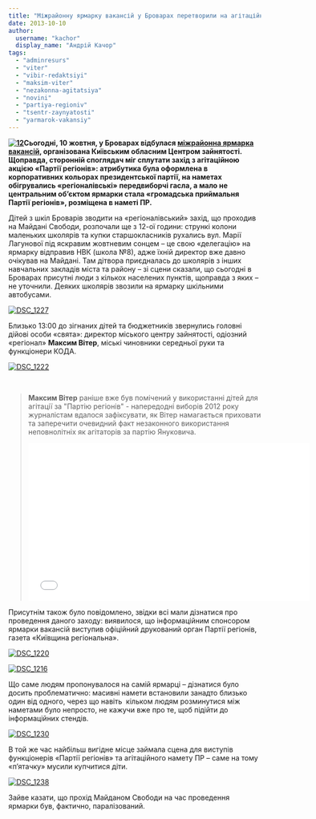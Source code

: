 ```yaml
---
title: "Міжрайонну ярмарку вакансій у Броварах перетворили на агітаційний захід Партії регіонів"
date: 2013-10-10
author: 
  username: "kachor"
  display_name: "Андрій Качор"
tags: 
  - "adminresurs"
  - "viter"
  - "vibir-redaktsiyi"
  - "maksim-viter"
  - "nezakonna-agitatsiya"
  - "novini"
  - "partiya-regioniv"
  - "tsentr-zaynyatosti"
  - "yarmarok-vakansiy"
---
```


**[![12](https://mpz.brovary.org/wp-content/uploads/2013/10/12.jpg)](https://mpz.brovary.org/wp-content/uploads/2013/10/12.jpg)Сьогодні, 10 жовтня, у Броварах відбулася [міжрайонна ярмарка вакансій](https://mpz.brovary.org/10-zhovtnya-u-tsentri-brovariv-vidbudetsya-mizhnarodniy-yarmarok-vakansiy-ta-profesiy/), організована Київським обласним Центром зайнятості. Щоправда, сторонній споглядач міг сплутати захід з агітаційною акцією «Партії регіонів»: атрибутика була оформлена в корпоративних кольорах президентської партії, на наметах обігрувались «регіоналівські» передвиборчі гасла, а мало не центральним об’єктом ярмарки стала «громадська приймальня Партії регіонів», розміщена в наметі ПР.**

Дітей з шкіл Броварів зводити на «регіоналівський» захід, що проходив на Майдані Свободи, розпочали ще з 12-ої години: стрункі колони маленьких школярів та купки старшокласників рухались вул. Марії Лагунової під яскравим жовтневим сонцем – це свою «делегацію» на ярмарку відправив НВК (школа №8), адже їхній директор вже давно очікував на Майдані. Там дітвора приєдналась до школярів з інших навчальних закладів міста та району – зі сцени сказали, що сьогодні в Броварах присутні люди з кількох населених пунктів, щоправда з яких – не уточнили. Деяких школярів звозили на ярмарку шкільними автобусами.

[![DSC_1227](https://mpz.brovary.org/wp-content/uploads/2013/10/DSC_1227.jpg)](https://mpz.brovary.org/wp-content/uploads/2013/10/DSC_1227.jpg)

Близько 13:00 до зігнаних дітей та бюджетників звернулись головні дійові особи «свята»: директор міського центру зайнятості, одіозний «регіонал» **Максим Вітер**, міські чиновники середньої руки та функціонери КОДА.

[![DSC_1222](https://mpz.brovary.org/wp-content/uploads/2013/10/DSC_1222.jpg)](https://mpz.brovary.org/wp-content/uploads/2013/10/DSC_1222.jpg)

 

> **Максим Вітер** раніше вже був помічений у використанні дітей для агітації за "Партію регіонів" - напередодні виборів 2012 року журналістам вдалося зафіксувати, як Вітер намагається приховати та заперечити очевидний факт незаконного використання неповнолітніх як агітаторів за партію Януковича.
> 
> <iframe src="//www.youtube.com/embed/BB18GQzuTVQ" height="315" width="560" allowfullscreen frameborder="0"></iframe>

Присутнім також було повідомлено, звідки всі мали дізнатися про проведення даного заходу: виявилося, що інформаційним спонсором ярмарки вакансій виступив офіційний друкований орган Партії регіонів, газета «Київщина регіональна».

[![DSC_1220](https://mpz.brovary.org/wp-content/uploads/2013/10/DSC_1220.jpg)](https://mpz.brovary.org/wp-content/uploads/2013/10/DSC_1220.jpg)

[![DSC_1216](https://mpz.brovary.org/wp-content/uploads/2013/10/DSC_1216.jpg)](https://mpz.brovary.org/wp-content/uploads/2013/10/DSC_1216.jpg)

Що саме людям пропонувалося на самій ярмарці – дізнатися було досить проблематично: масивні намети встановили занадто близько один від одного, через що навіть  кільком людям розминутися між наметами було непросто, не кажучи вже про те, щоб підійти до інформаційних стендів.

[![DSC_1230](https://mpz.brovary.org/wp-content/uploads/2013/10/DSC_1230.jpg)](https://mpz.brovary.org/wp-content/uploads/2013/10/DSC_1230.jpg)

В той же час найбільш вигідне місце займала сцена для виступів функціонерів «Партії регіонів» та агітаційного намету ПР – саме на тому «п’ятачку» мусили купчитися діти.

[![DSC_1238](https://mpz.brovary.org/wp-content/uploads/2013/10/DSC_1238.jpg)](https://mpz.brovary.org/wp-content/uploads/2013/10/DSC_1238.jpg)

Зайве казати, що прохід Майданом Свободи на час проведення ярмарки був, фактично, паралізований.
